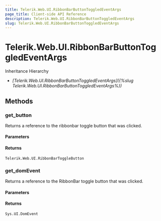 ```yaml
---
title: Telerik.Web.UI.RibbonBarButtonToggledEventArgs
page_title: Client-side API Reference
description: Telerik.Web.UI.RibbonBarButtonToggledEventArgs
slug: Telerik.Web.UI.RibbonBarButtonToggledEventArgs
---
```


# Telerik.Web.UI.RibbonBarButtonToggledEventArgs


Inheritance Hierarchy

* *[Telerik.Web.UI.RibbonBarButtonToggledEventArgs]({%slug Telerik.Web.UI.RibbonBarButtonToggledEventArgs%})*


## Methods

### get_button

Returns a reference to the ribbonbar toggle button that was clicked.

#### Parameters

#### Returns

`Telerik.Web.UI.RibbonBarToggleButton`

### get_domEvent

Returns a reference to the RibbonBar toggle button that was clicked.

#### Parameters

#### Returns

`Sys.UI.DomEvent` 

 


